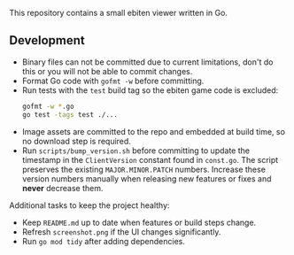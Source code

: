 This repository contains a small ebiten viewer written in Go.

## Development
- Binary files can not be committed due to current limitations, don't do this or you will not be able to commit changes.
- Format Go code with `gofmt -w` before committing.
- Run tests with the `test` build tag so the ebiten game code is excluded:
  ```bash
  gofmt -w *.go
  go test -tags test ./...
  ```
- Image assets are committed to the repo and embedded at build time, so no
  download step is required.
- Run `scripts/bump_version.sh` before committing to update the timestamp in
  the `ClientVersion` constant found in `const.go`. The script preserves the
  existing `MAJOR.MINOR.PATCH` numbers. Increase these version numbers
  manually when releasing new features or fixes and **never** decrease them.

Additional tasks to keep the project healthy:
 - Keep `README.md` up to date when features or build steps change.
 - Refresh `screenshot.png` if the UI changes significantly.
 - Run `go mod tidy` after adding dependencies.
